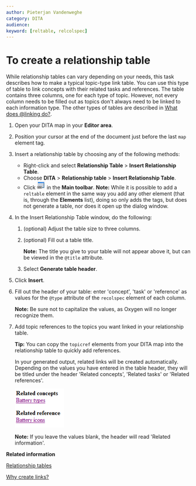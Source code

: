```yaml
---
author: Pieterjan Vandenweghe
category: DITA
audience: 
keyword: [reltable, relcolspec]
---
```


# To create a relationship table

While relationship tables can vary depending on your needs, this task describes how to make a typical topic-type link table. You can use this type of table to link concepts with their related tasks and references. The table contains three columns, one for each type of topic. However, not every column needs to be filled out as topics don't always need to be linked to each information type. The other types of tables are described in [What does @linking do?](co_linking_attribute.md#).

1.  Open your DITA map in your **Editor area**.

2.  Position your cursor at the end of the document just before the last `map` element tag.

3.  Insert a relationship table by choosing any of the following methods:

    -   Right-click and select **Relationship Table** \> **Insert Relationship Table**.
    -   Choose **DITA** \> **Relationship table** \> **Insert Relationship Table**.
    -   Click ![](../_media/graphics/insert_relationship_table.PNG) in the **Main toolbar**.
    **Note:** While it is possible to add a `reltable` element in the same way you add any other element \(that is, through the **Elements** list\), doing so only adds the tags, but does not generate a table, nor does it open up the dialog window.

4.  In the Insert Relationship Table window, do the following:

    1.  \(optional\) Adjust the table size to three columns.

    2.  \(optional\) Fill out a table title.

        **Note:** The title you give to your table will not appear above it, but can be viewed in the `@title` attribute.

    3.  Select **Generate table header**.

5.  Click **Insert**.

6.  Fill out the header of your table: enter 'concept', 'task' or 'reference' as values for the `@type` attribute of the `recolspec` element of each column.

    **Note:** Be sure not to capitalize the values, as Oxygen will no longer recognize them.

7.  Add topic references to the topics you want linked in your relationship table.

    **Tip:** You can copy the `topicref` elements from your DITA map into the relationship table to quickly add references.

    In your generated output, related links will be created automatically. Depending on the values you have entered in the table header, they will be titled under the header 'Related concepts', 'Related tasks' or 'Related references'.

    ![](../_media/graphics/reltable_output.PNG)

    **Note:** If you leave the values blank, the header will read 'Related information'.


**Related information**  


[Relationship tables](co_including_reltable.md)

[Why create links?](co_why_create_links.md)

